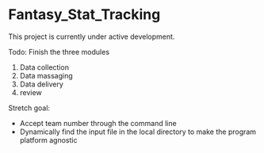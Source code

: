# Fantasy_Stat_Tracking

This project is currently under active development. 

Todo:
Finish the three modules 
1) Data collection
2) Data massaging
3) Data delivery
4) review

Stretch goal:
- Accept team number through the command line
- Dynamically find the input file in the local directory to make the program platform agnostic